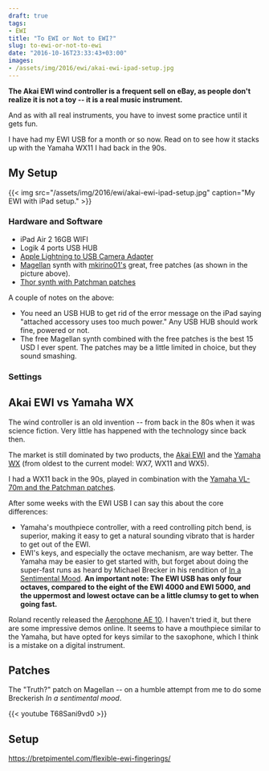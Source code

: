 ```yaml
---
draft: true
tags:
- EWI
title: "To EWI or Not to EWI?"
slug: to-ewi-or-not-to-ewi
date: "2016-10-16T23:33:43+03:00"
images:
- /assets/img/2016/ewi/akai-ewi-ipad-setup.jpg
---
```

**The Akai EWI wind controller is a frequent sell on eBay, as people don't realize it is not a toy -- it is a real music instrument.**

<!--more-->

And as with all real instruments, you have to invest some practice until it gets fun.

I have had my EWI USB for a month or so now. Read on to see how it stacks up with the Yamaha WX11 I had back in the 90s.

## My Setup

{{< img src="/assets/img/2016/ewi/akai-ewi-ipad-setup.jpg" caption="My EWI with iPad setup." >}}

### Hardware and Software

* iPad Air 2 16GB WIFI
* Logik 4 ports USB HUB
* [Apple Lightning to USB Camera Adapter](http://www.apple.com/shop/product/MD821AM/A/lightning-to-usb-camera-adapter)
* [Magellan](http://www.yonac.com/magellan/) synth with [mkirino01's](https://www.youtube.com/watch?v=nKvo1yZBkr0) great, free patches (as shown in the picture above).
* [Thor synth with Patchman patches](http://www.patchmanmusic.com/PropellerheadThor.html)

A couple of notes on the above:

* You need an USB HUB to get rid of the error message on the iPad saying "attached accessory uses too much power." Any USB HUB should work fine, powered or not.
* The free Magellan synth combined with the free patches is the best 15 USD I ever spent. The patches may be a little limited in choice, but they sound smashing.


### Settings

## Akai EWI vs Yamaha WX
The wind controller is an old invention -- from back in the 80s when it was science fiction. Very little has happened with the technology since back then.

The market is still dominated by two products, the [Akai EWI](https://en.wikipedia.org/wiki/EWI_(musical_instrument)) and the [Yamaha WX](http://usa.yamaha.com/products/music-production/midi-controllers/wx5/) (from oldest to the current model: WX7, WX11 and WX5).

I had a WX11 back in the 90s, played in combination with the [Yamaha VL-70m and the Patchman patches](http://www.patchmanmusic.com/yamahaVL70m.html).

After some weeks with the EWI USB I can say this about the core differences:

*  Yamaha's mouthpiece controller, with a reed controlling pitch bend, is superior, making it easy to get a natural sounding vibrato that is harder to get out of the EWI.
*  EWI's keys, and especially the octave mechanism, are way better. The Yamaha may be easier to get started with, but forget about doing the super-fast runs as heard by Michael Brecker in his rendition of [In a Sentimental Mood](https://www.google.com/url?sa=t&rct=j&q=&esrc=s&source=web&cd=2&cad=rja&uact=8&ved=0ahUKEwjj1ZWGwq3PAhUCCSwKHW1NDSIQtwIIJDAB&url=https%3A%2F%2Fwww.youtube.com%2Fwatch%3Fv%3DqNhDWbhmQk4&usg=AFQjCNFJtdvVEJ71snAyTYRlcbR_DcWybw&sig2=TGhvR0PeigQTpAXyEBSCUQ). **An important note: The EWI USB has only four octaves, compared to the eight of the EWI 4000 and EWI 5000, and the uppermost and lowest octave can be a little clumsy to get to when going fast.**

Roland recently released the [Aerophone AE 10](https://www.roland.com/global/products/aerophone_ae-10/). I haven't tried it, but there are some impressive demos online. It seems to have a mouthpiece similar to the Yamaha, but have opted for keys similar to the saxophone, which I think is a mistake on a digital instrument.

## Patches

The "Truth?" patch on Magellan -- on a humble attempt from me to do some Breckerish *In a sentimental mood*.

{{< youtube T68Sani9vd0 >}}


## Setup



https://bretpimentel.com/flexible-ewi-fingerings/
